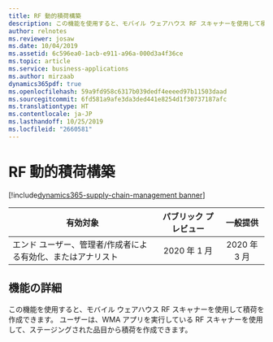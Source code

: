 ```yaml
---
title: RF 動的積荷構築
description: この機能を使用すると、モバイル ウェアハウス RF スキャナーを使用して積荷を作成できます。
author: relnotes
ms.reviewer: josaw
ms.date: 10/04/2019
ms.assetid: 6c596ea0-1acb-e911-a96a-000d3a4f36ce
ms.topic: article
ms.service: business-applications
ms.author: mirzaab
dynamics365pdf: true
ms.openlocfilehash: 59a9fd958c6317b039dedf4eeeed97b11503daad
ms.sourcegitcommit: 6fd581a9afe3da3ded441e8254d1f30737187afc
ms.translationtype: HT
ms.contentlocale: ja-JP
ms.lasthandoff: 10/25/2019
ms.locfileid: "2660581"
---
```

# <a name="rf-dynamic-load-building"></a>RF 動的積荷構築
[!include[dynamics365-supply-chain-management banner](../includes/dynamics365-supply-chain-management.md)]

| 有効対象    |  パブリック プレビュー | 一般提供 | 
| ---------- | :----------: |:----------: |
|エンド ユーザー、管理者/作成者による有効化、またはアナリスト|2020 年 1 月| 2020 年 3 月|






## <a name="feature-details"></a>機能の詳細
<!--feature detail start -->
この機能を使用すると、モバイル ウェアハウス RF スキャナーを使用して積荷を作成できます。 ユーザーは、WMA アプリを実行している RF スキャナーを使用して、ステージングされた品目から積荷を作成できます。 
<!--feature detail end -->









